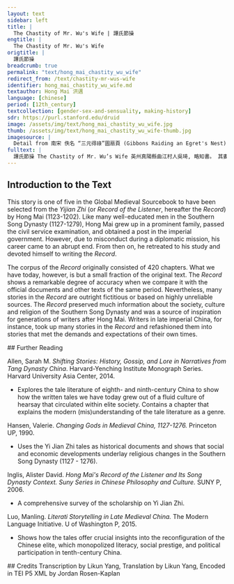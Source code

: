 ```yaml
---
layout: text
sidebar: left
title: |
  The Chastity of Mr. Wu's Wife | 譚氏節操
engtitle: |
  The Chastity of Mr. Wu's Wife
origtitle: |
  譚氏節操
breadcrumb: true
permalink: "text/hong_mai_chastity_wu_wife"
redirect_from: /text/chastity-mr-wus-wife
identifier: hong_mai_chastity_wu_wife.md
textauthor: Hong Mai 洪邁
language: [chinese]
period: [12th_century]
textcollection: [gender-sex-and-sensuality, making-history]
sdr: https://purl.stanford.edu/druid 
image: /assets/img/text/hong_mai_chastity_wu_wife.jpg
thumb: /assets/img/text/hong_mai_chastity_wu_wife-thumb.jpg
imagesource: |
  Detail from 南宋 佚名 “三元得祿”圖扇頁 (Gibbons Raiding an Egret's Nest), Artist Unknown, late 12th century, Metropolitan Museum of Art, Accession Number: 13.100.104 [Public Domain]
fulltext: |
  譚氏節操 The Chastity of Mr. Wu’s Wife 英州真陽縣曲江村人吳琦, 略知書。 其妻譚氏。 In the Qujiang Village of the Zhenyang County under the Yingzhou Prefecture, there was a man named Wu Qi who had received some education and had a wife from the Tan family. 紹興五年閏二月, 本邑觀音山盜起, 攻剽鄉落。 In the second month of the fifth year of the Shaoxing era, some bandits emerged from the Guanying Mountain in the area and plundered many villages and counties. 琪竄去。 Wu Qi ran away. 譚氏與其女被執, 並鄰社村婦數人偕行。 His wife and their daughter were captured and joined other women captured from the same village. 譚在眾中頗潔白, 盜欲妻之。 mong this group of women, Wu’s wife was one of the more attractive, so one of the bandits wanted to have sex with her. 詬曰: “爾輩賊也。官軍旦夕且至。將為齏粉。我良家女。何肯為汝婦。” A Wu’s wife scolded him, saying: “People like you are nothing but bandits. The military will arrive in no time and you all will be crushed. I am from a reputable family. How can I become your woman?” 強之不已, 至於捶擊。 The bandit tried to force her into it but failed, and then hit her. 愈極口肆罵, 竟斃於毒手。 Wu’s wife started shouting and ranting but in the end was killed by the bandit. 後盜平, 鄰婦同執者皆還, After the bandits were suppressed, the other captured women all returned home. 曰: “使吳秀才妻不罵賊。今日亦歸矣。” They said: “If Mr. Wu’s wife had not scolded the bandit, she could have returned home too.” 因備言其死狀, 吳生始知之。 When they described her death in great detail, Mr. Wu understood what happened. 聞者高其節, 予嘗為之傳云。 All those who heard this story praised her chastity, and I therefore write this piece to spread her fame.  = transcription  = translation     
--- 
```

## Introduction to the Text 
<p>This story is one of five in the Global Medieval Sourcebook to have been selected from the <em>Yijian Zhi</em> (or <em>Record of the Listener</em>, hereafter the <em>Record</em>) by Hong Mai (1123-1202). Like many well-educated men in the Southern Song Dynasty (1127-1279), Hong Mai grew up in a prominent family, passed the civil service examination, and obtained a post in the imperial government. However, due to misconduct during a diplomatic mission, his career came to an abrupt end. From then on, he retreated to his study and devoted himself to writing the <em>Record</em>.</p> <p>The corpus of the <em>Record</em> originally consisted of 420 chapters. What we have today, however, is but a small fraction of the original text. The <em>Record</em> shows a remarkable degree of accuracy when we compare it with the official documents and other texts of the same period. Nevertheless, many stories in the <em>Record</em> are outright fictitious or based on highly unreliable sources. The <em>Record</em> preserved much information about the society, culture and religion of the Southern Song Dynasty and was a source of inspiration for generations of writers after Hong Mai. Writers in late imperial China, for instance, took up many stories in the <em>Record</em> and refashioned them into stories that met the demands and expectations of their own times.</p>
## Further Reading 
<p>Allen, Sarah M. <em>Shifting Stories: History, Gossip, and Lore in Narratives from Tang Dynasty China</em>. Harvard-Yenching Institute Monograph Series. Harvard University Asia Center, 2014.</p> <ul> <li>Explores the tale literature of eighth- and ninth-century China to show how the written tales we have today grew out of a fluid culture of hearsay that circulated within elite society. Contains a chapter that explains the modern (mis)understanding of the tale literature as a genre.</li> </ul> <p>Hansen, Valerie. <em>Changing Gods in Medieval China, 1127-1276.</em> Princeton UP, 1990.</p> <ul> <li>Uses the Yi Jian Zhi tales as historical documents and shows that social and economic developments underlay religious changes in the Southern Song Dynasty (1127 - 1276).</li> </ul> <p>Inglis, Alister David. <em>Hong Mai's Record of the Listener and Its Song Dynasty Context. Suny Series in Chinese Philosophy and Culture.</em> SUNY P, 2006.</p> <ul> <li>A comprehensive survey of the scholarship on Yi Jian Zhi. </li> </ul> <p>Luo, Manling. <em>Literati Storytelling in Late Medieval China.</em> The Modern Language Initiative. U of Washington P, 2015.</p> <ul> <li>Shows how the tales offer crucial insights into the reconfiguration of the Chinese elite, which monopolized literacy, social prestige, and political participation in tenth-century China.</li> </ul>
## Credits
Transcription by Likun Yang, Translation by Likun Yang, Encoded in TEI P5 XML by Jordan Rosen-Kaplan
